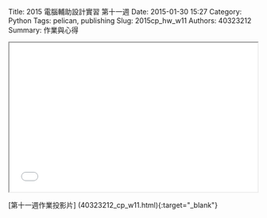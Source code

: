 Title: 2015 電腦輔助設計實習 第十一週
Date: 2015-01-30 15:27
Category: Python
Tags: pelican, publishing
Slug: 2015cp_hw_w11
Authors: 40323212
Summary: 作業與心得

<iframe src="40323212_cp_w11.html" width="500" height="300"></iframe>

[第十一週作業投影片]
(40323212_cp_w11.html){:target="_blank"}




